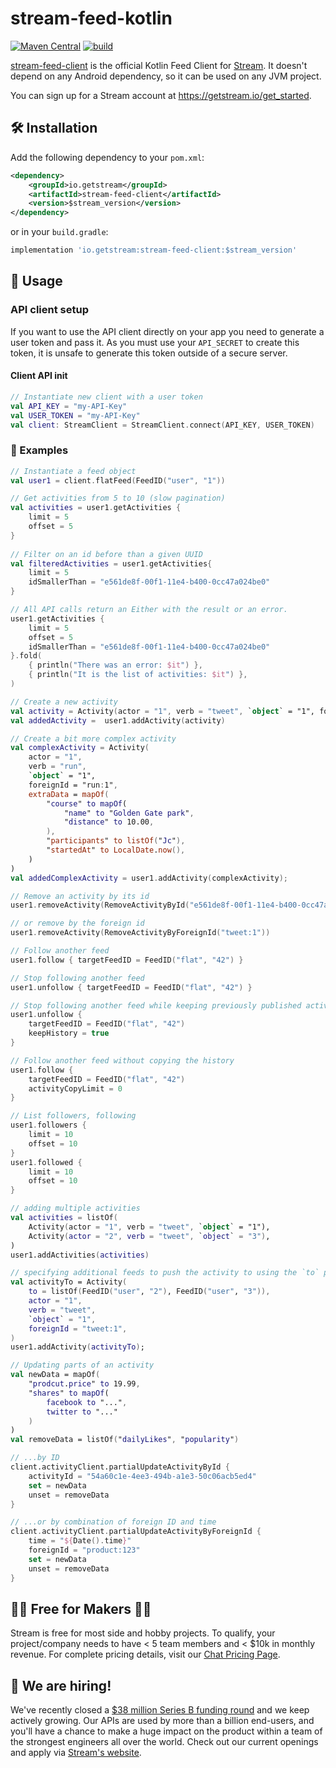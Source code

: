 # stream-feed-kotlin

[![Maven Central](https://maven-badges.herokuapp.com/maven-central/io.getstream/stream-feed-client/badge.svg?style=flat)](https://maven-badges.herokuapp.com/maven-central/io.getstream/stream-feed-client) [![build](https://github.com/GetStream/stream-feed-kotlin/workflows/Build%20and%20test/badge.svg)](https://github.com/GetStream/stream-feed-kotlin/actions)

[stream-feed-client](https://github.com/GetStream/stream-feed-kotlin) is the official Kotlin Feed Client for [Stream](https://getstream.io/). It doesn't depend on any Android dependency, so it can be used on any JVM project.

You can sign up for a Stream account at https://getstream.io/get_started.

## 🛠 Installation

Add the following dependency to your `pom.xml`:

```xml
<dependency>
    <groupId>io.getstream</groupId>
    <artifactId>stream-feed-client</artifactId>
    <version>$stream_version</version>
</dependency>
```

or in your `build.gradle`:

```gradle
implementation 'io.getstream:stream-feed-client:$stream_version'
```
##  🔌 Usage

### API client setup

If you want to use the API client directly on your app you need to generate a user token and pass it.
As you must use your `API_SECRET` to create this token, it is unsafe to generate this token outside of a secure server.

#### Client API init

```kotlin
// Instantiate new client with a user token
val API_KEY = "my-API-Key"
val USER_TOKEN = "my-API-Key"
val client: StreamClient = StreamClient.connect(API_KEY, USER_TOKEN)
```

### 🔮 Examples

```kotlin
// Instantiate a feed object
val user1 = client.flatFeed(FeedID("user", "1"))

// Get activities from 5 to 10 (slow pagination)
val activities = user1.getActivities { 
    limit = 5
    offset = 5
}
            
// Filter on an id before than a given UUID
val filteredActivities = user1.getActivities{
    limit = 5
    idSmallerThan = "e561de8f-00f1-11e4-b400-0cc47a024be0"
}

// All API calls return an Either with the result or an error.
user1.getActivities {
    limit = 5
    offset = 5
    idSmallerThan = "e561de8f-00f1-11e4-b400-0cc47a024be0"
}.fold(
    { println("There was an error: $it") },
    { println("It is the list of activities: $it") },
)

// Create a new activity
val activity = Activity(actor = "1", verb = "tweet", `object` = "1", foreignId = "tweet:1")
val addedActivity =  user1.addActivity(activity)

// Create a bit more complex activity
val complexActivity = Activity(
    actor = "1", 
    verb = "run", 
    `object` = "1", 
    foreignId = "run:1",
    extraData = mapOf(
        "course" to mapOf(
            "name" to "Golden Gate park",
            "distance" to 10.00,
        ),
        "participants" to listOf("Jc"),
        "startedAt" to LocalDate.now(),
    )
)
val addedComplexActivity = user1.addActivity(complexActivity);

// Remove an activity by its id
user1.removeActivity(RemoveActivityById("e561de8f-00f1-11e4-b400-0cc47a024be0"))

// or remove by the foreign id
user1.removeActivity(RemoveActivityByForeignId("tweet:1"))

// Follow another feed
user1.follow { targetFeedID = FeedID("flat", "42") }

// Stop following another feed
user1.unfollow { targetFeedID = FeedID("flat", "42") }

// Stop following another feed while keeping previously published activities from that feed
user1.unfollow { 
    targetFeedID = FeedID("flat", "42")
    keepHistory = true
}

// Follow another feed without copying the history
user1.follow {
    targetFeedID = FeedID("flat", "42")
    activityCopyLimit = 0
}

// List followers, following
user1.followers { 
    limit = 10
    offset = 10
}
user1.followed { 
    limit = 10
    offset = 10
}

// adding multiple activities
val activities = listOf(
    Activity(actor = "1", verb = "tweet", `object` = "1"),
    Activity(actor = "2", verb = "tweet", `object` = "3"),
)
user1.addActivities(activities)

// specifying additional feeds to push the activity to using the `to` param especially useful for notification style feeds
val activityTo = Activity(
    to = listOf(FeedID("user", "2"), FeedID("user", "3")),
    actor = "1",
    verb = "tweet",
    `object` = "1",
    foreignId = "tweet:1",
)
user1.addActivity(activityTo);

// Updating parts of an activity
val newData = mapOf(
    "prodcut.price" to 19.99,
    "shares" to mapOf(
        facebook to "...",
        twitter to "..."
    )
)
val removeData = listOf("dailyLikes", "popularity")

// ...by ID
client.activityClient.partialUpdateActivityById { 
    activityId = "54a60c1e-4ee3-494b-a1e3-50c06acb5ed4"
    set = newData
    unset = removeData
}

// ...or by combination of foreign ID and time
client.activityClient.partialUpdateActivityByForeignId {
    time = "${Date().time}"
    foreignId = "product:123"
    set = newData
    unset = removeData
}
```


## 👩‍💻 Free for Makers 👨‍💻

Stream is free for most side and hobby projects. To qualify, your project/company needs to have < 5 team members and < $10k in monthly revenue.
For complete pricing details, visit our [Chat Pricing Page](https://getstream.io/chat/pricing/).

## 💼 We are hiring!

We've recently closed a [\$38 million Series B funding round](https://techcrunch.com/2021/03/04/stream-raises-38m-as-its-chat-and-activity-feed-apis-power-communications-for-1b-users/) and we keep actively growing.
Our APIs are used by more than a billion end-users, and you'll have a chance to make a huge impact on the product within a team of the strongest engineers all over the world.
Check out our current openings and apply via [Stream's website](https://getstream.io/team/#jobs).